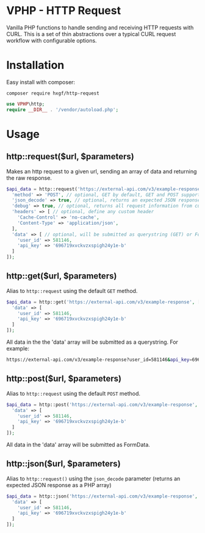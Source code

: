 # VPHP - HTTP Request

Vanilla PHP functions to handle sending and receiving HTTP requests with CURL. This is a set of thin abstractions over a typical CURL request workflow with configurable options.


# Installation
Easy install with composer:
```
composer require hxgf/http-request
```
```php
use VPHP\http;
require __DIR__ . '/vendor/autoload.php';
```


# Usage
## http::request($url, $parameters)
Makes an http request to a given url, sending an array of data and returning the raw response.
```php
$api_data = http::request('https://external-api.com/v3/example-response', [
  'method' => 'POST', // optional, GET by default, GET and POST supported currently
  'json_decode' => true, // optional, returns an expected JSON response as a PHP array
  'debug' => true, // optional, returns all request information from curl_getinfo()
  'headers' => [ // optional, define any custom header
    'Cache-Control' => 'no-cache',
    'Content-Type' => 'application/json',
  ],
  'data' => [ // optional, will be submitted as querystring (GET) or FormData (POST)
    'user_id' => 581146,
    'api_key' => '696719xvckvzxspigh24y1e-b'
  ]
]);
```

## http::get($url, $parameters)
Alias to `http::request` using the default `GET` method.
```php
$api_data = http::get('https://external-api.com/v3/example-response', [
  'data' => [
    'user_id' => 581146,
    'api_key' => '696719xvckvzxspigh24y1e-b'
  ]
]);
```
All data in the the 'data' array will be submitted as a querystring. For example: 
```bash
https://external-api.com/v3/example-response?user_id=581146&api_key=696719xvckvzxspigh24y1e-b
```

## http::post($url, $parameters)
Alias to `http::request` using the default `POST` method.
```php
$api_data = http::post('https://external-api.com/v3/example-response', [
  'data' => [
    'user_id' => 581146,
    'api_key' => '696719xvckvzxspigh24y1e-b'
  ]
]);
```
All data in the 'data' array will be submitted as FormData.

## http::json($url, $parameters)
Alias to `http::request()` using the `json_decode` parameter (returns an expected JSON response as a PHP array)
```php
$api_data = http::json('https://external-api.com/v3/example-response', [
  'data' => [
    'user_id' => 581146,
    'api_key' => '696719xvckvzxspigh24y1e-b'
  ]
]);
```
